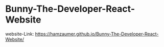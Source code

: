 # Bunny-The-Developer-React-Website
website-Link: https://hamzaumer.github.io/Bunny-The-Developer-React-Website/
